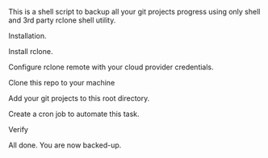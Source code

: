 This is a shell script to backup all your git projects progress using only shell and 3rd party rclone shell utility.

Installation.

Install rclone.

Configure rclone remote with your cloud provider credentials.

Clone this repo to your machine

Add your git projects to this root directory.

Create a cron job to automate this task.

Verify

All done. You are now backed-up.
